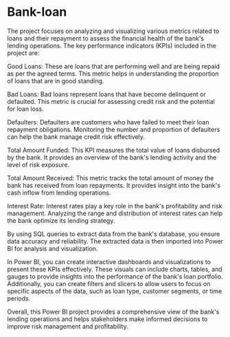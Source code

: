 # Bank-loan
 The project focuses on analyzing and visualizing various metrics related to loans and their repayment to assess the financial health of the bank's lending operations. The key performance indicators (KPIs) included in the project are:

Good Loans: These are loans that are performing well and are being repaid as per the agreed terms. This metric helps in understanding the proportion of loans that are in good standing.

Bad Loans: Bad loans represent loans that have become delinquent or defaulted. This metric is crucial for assessing credit risk and the potential for loan loss.

Defaulters: Defaulters are customers who have failed to meet their loan repayment obligations. Monitoring the number and proportion of defaulters can help the bank manage credit risk effectively.

Total Amount Funded: This KPI measures the total value of loans disbursed by the bank. It provides an overview of the bank's lending activity and the level of risk exposure.

Total Amount Received: This metric tracks the total amount of money the bank has received from loan repayments. It provides insight into the bank's cash inflow from lending operations.

Interest Rate: Interest rates play a key role in the bank's profitability and risk management. Analyzing the range and distribution of interest rates can help the bank optimize its lending strategy.

By using SQL queries to extract data from the bank's database, you ensure data accuracy and reliability. The extracted data is then imported into Power BI for analysis and visualization.

In Power BI, you can create interactive dashboards and visualizations to present these KPIs effectively. These visuals can include charts, tables, and gauges to provide insights into the performance of the bank's loan portfolio. Additionally, you can create filters and slicers to allow users to focus on specific aspects of the data, such as loan type, customer segments, or time periods.

Overall, this Power BI project provides a comprehensive view of the bank's lending operations and helps stakeholders make informed decisions to improve risk management and profitability.
